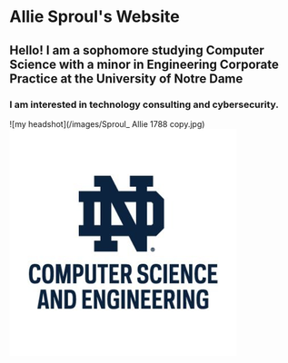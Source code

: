 # **Allie Sproul's Website** 
## Hello! I am a sophomore studying Computer Science with a minor in Engineering Corporate Practice at the University of Notre Dame
### I am interested in technology consulting and cybersecurity. 
![my headshot](/images/Sproul_ Allie 1788 copy.jpg)
![nd cse logo](/images/nd_cse_logo.jpg)

